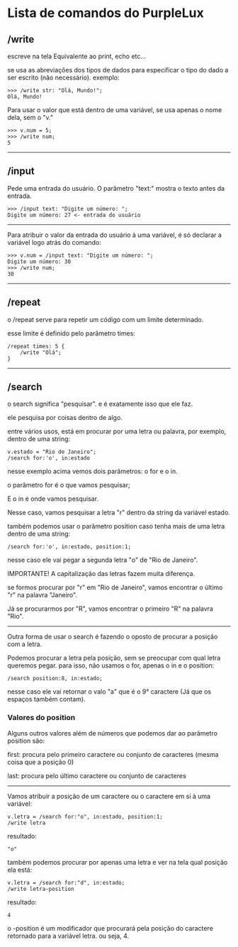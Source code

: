 # Lista de comandos do PurpleLux

## /write

escreve na tela
Equivalente ao print, echo etc...

se usa as abreviações dos tipos de dados para especificar o tipo do dado a ser escrito (não necessário). exemplo:

```
>>> /write str: "Olá, Mundo!";
Olá, Mundo!
```

Para usar o valor que está dentro de uma variável, se usa apenas o nome dela, sem o "v."

```
>>> v.num = 5;
>>> /write num;
5
```

___

## /input

Pede uma entrada do usuário. O parâmetro "text:" mostra o texto antes da entrada.

``` 
>>> /input text: "Digite um número: ";
Digite um número: 27 <- entrada do usuário
```

___

Para atribuir o valor da entrada do usuário à uma variável, é só declarar a variável logo atrás do comando:

```
>>> v.num = /input text: "Digite um número: ";
Digite um número: 30
>>> /write num;
30
```

___

## /repeat

o /repeat serve para repetir um código com um limite determinado.

esse limite é definido pelo parâmetro times:

```
/repeat times: 5 {
    /write "Olá";
}
```

___

## /search

o search significa "pesquisar". e é exatamente isso que ele faz.

ele pesquisa por coisas dentro de algo.

entre vários usos, está em procurar por uma letra ou palavra, por exemplo, dentro de uma string:

```
v.estado = "Rio de Janeiro";
/search for:'o', in:estado
```

nesse exemplo acima vemos dois parâmetros: o for e o in.

o parâmetro for é o que vamos pesquisar;

E o in é onde vamos pesquisar.

Nesse caso, vamos pesquisar a letra "r" dentro da string da variável estado.

também podemos usar o parâmetro position caso tenha mais de uma letra dentro de uma string:

```
/search for:'o', in:estado, position:1;
```

nesse caso ele vai pegar a segunda letra "o" de "Rio de Janeiro".

IMPORTANTE! A capitalização das letras fazem muita diferença.

se formos procurar por "r" em "Rio de Janeiro", vamos encontrar o último "r" na palavra "Janeiro".

Já se procurarmos por "R", vamos encontrar o primeiro "R" na palavra "Rio".

___

Outra forma de usar o search é fazendo o oposto de procurar a posição com a letra.

Podemos procurar a letra pela posição, sem se preocupar com qual letra queremos pegar. para isso, não usamos o for, apenas o in e o position:

```
/search position:8, in:estado;
```

nesse caso ele vai retornar o valo "a" que é o 9° caractere (Já que os espaços também contam).

### Valores do position

Alguns outros valores além de números que podemos dar ao parâmetro position são:

first: procura pelo primeiro caractere ou conjunto de caracteres (mesma coisa que a posição 0)

last: procura pelo último caractere ou conjunto de caracteres

___

Vamos atribuir a posição de um caractere ou o caractere em si à uma variável:

```
v.letra = /search for:"o", in:estado, position:1;
/write letra
```

resultado:
```
"o"
```

também podemos procurar por apenas uma letra e ver na tela qual posição ela está:

```
v.letra = /search for:"d", in:estado;
/write letra-position
```

resultado:

```
4
```

o -position é um modificador que procurará pela posição do caractere retornado para a variável letra. ou seja, 4.

